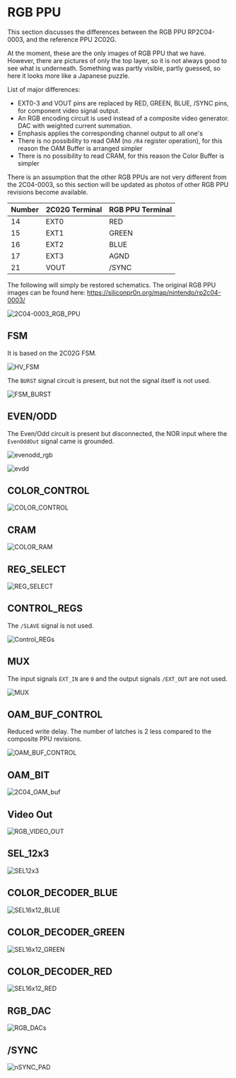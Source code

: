 # RGB PPU

This section discusses the differences between the RGB PPU RP2C04-0003, and the reference PPU 2C02G.

At the moment, these are the only images of RGB PPU that we have. However, there are pictures of only the top layer, so it is not always good to see what is underneath. Something was partly visible, partly guessed, so here it looks more like a Japanese puzzle.

List of major differences:
- EXT0-3 and VOUT pins are replaced by RED, GREEN, BLUE, /SYNC pins, for component video signal output.
- An RGB encoding circuit is used instead of a composite video generator. DAC with weighted current summation.
- Emphasis applies the corresponding channel output to all one's
- There is no possibility to read OAM (no `/R4` register operation), for this reason the OAM Buffer is arranged simpler
- There is no possibility to read CRAM, for this reason the Color Buffer is simpler

There is an assumption that the other RGB PPUs are not very different from the 2C04-0003, so this section will be updated as photos of other RGB PPU revisions become available.

|Number|2C02G Terminal|RGB PPU Terminal|
|---|---|---|
|14|EXT0|RED|
|15|EXT1|GREEN|
|16|EXT2|BLUE|
|17|EXT3|AGND|
|21|VOUT|/SYNC|

The following will simply be restored schematics. The original RGB PPU images can be found here: https://siliconpr0n.org/map/nintendo/rp2c04-0003/

![2C04-0003_RGB_PPU](/BreakingNESWiki/imgstore/ppu/rgb/2C04-0003_RGB_PPU.png)

## FSM

It is based on the 2C02G FSM.

![HV_FSM](/BreakingNESWiki/imgstore/ppu/rgb/HV_FSM.png)

The `BURST` signal circuit is present, but not the signal itself is not used.

![FSM_BURST](/BreakingNESWiki/imgstore/ppu/rgb/FSM_BURST.jpg)

## EVEN/ODD

The Even/Odd circuit is present but disconnected, the NOR input where the `EvenOddOut` signal came is grounded.

![evenodd_rgb](/BreakingNESWiki/imgstore/ppu/rgb/evenodd_rgb.png)

![evdd](/BreakingNESWiki/imgstore/ppu/rgb/evdd.png)

## COLOR_CONTROL

![COLOR_CONTROL](/BreakingNESWiki/imgstore/ppu/rgb/COLOR_CONTROL.png)

## CRAM

![COLOR_RAM](/BreakingNESWiki/imgstore/ppu/rgb/COLOR_RAM.png)

## REG_SELECT

![REG_SELECT](/BreakingNESWiki/imgstore/ppu/rgb/REG_SELECT.png)

## CONTROL_REGS

The `/SLAVE` signal is not used.

![Control_REGs](/BreakingNESWiki/imgstore/ppu/rgb/Control_REGs.png)

## MUX

The input signals `EXT_IN` are `0` and the output signals `/EXT_OUT` are not used.

![MUX](/BreakingNESWiki/imgstore/ppu/rgb/MUX.png)

## OAM_BUF_CONTROL

Reduced write delay. The number of latches is 2 less compared to the composite PPU revisions.

![OAM_BUF_CONTROL](/BreakingNESWiki/imgstore/ppu/rgb/OAM_BUF_CONTROL.png)

## OAM_BIT

![2C04_OAM_buf](/BreakingNESWiki/imgstore/ppu/rgb/2C04_OAM_buf.jpg)

## Video Out

![RGB_VIDEO_OUT](/BreakingNESWiki/imgstore/ppu/rgb/RGB_VIDEO_OUT.png)

## SEL_12x3

![SEL12x3](/BreakingNESWiki/imgstore/ppu/rgb/SEL12x3.png)

## COLOR_DECODER_BLUE

![SEL16x12_BLUE](/BreakingNESWiki/imgstore/ppu/rgb/SEL16x12_BLUE.png)

## COLOR_DECODER_GREEN

![SEL16x12_GREEN](/BreakingNESWiki/imgstore/ppu/rgb/SEL16x12_GREEN.png)

## COLOR_DECODER_RED

![SEL16x12_RED](/BreakingNESWiki/imgstore/ppu/rgb/SEL16x12_RED.png)

## RGB_DAC

![RGB_DACs](/BreakingNESWiki/imgstore/ppu/rgb/RGB_DACs.png)

## /SYNC

![nSYNC_PAD](/BreakingNESWiki/imgstore/ppu/rgb/nSYNC_PAD.png)
